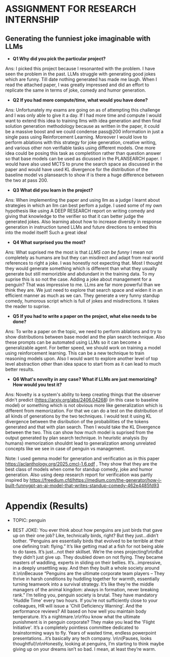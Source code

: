# ASSIGNMENT FOR RESEARCH INTERNSHIP

## Generating the funniest joke imaginable with LLMs

- **Q1 Why did you pick the particular project?**

Ans: I picked this project because I resonanted with the problem. I have seen the problem in the past. LLMs struggle with generating good jokes which are funny. Till date nothing generated has made me laugh. When I read the attached paper, I was greatly impressed and did an effort to replicate the same in terms of joke, comedy and humor generation.

- **Q2 If you had more compute/time, what would you have done?**

Ans: Unfortunately my exams are going on as of attempting this challenge and I was only able to give it a day. If I had more time and compute I would want to extend this idea to training llms with idea generation and then final solution generation methodology because as written in the paper, it could be a massive boost and we could condense pass@200 information in just a single pass using Reinforcement Learning.
Moreover I would love to perform ablations with this strategy for joke generation, creative writing, and various other non verifiable tasks using different models. One more idea could be posing this task as completition rather than question answer so that base models can be used as dicussed in the PLANSEARCH paper.
I would have also used MCTS to prune the search space as discussed in the paper and would have used KL divergence for the distribution of the baseline model vs plansearch to show if is there a huge difference between the two at pass 200. 
- **Q3 What did you learn in the project?**

Ans: When implementing the paper and using llm as a judge I learnt about strategies in which an llm can best perfom a judge. I used some of my own hypothesis like using A DEEP RESEARCH report on writing comedy and giving that knowledge to the verifier so that it can better judge the generated jokes. Also learning about how to increase diversity in response generation in instruction tuned LLMs and future directions to embed this into the model itself! Such a great idea! 

- **Q4 What surprised you the most?**

Ans: What suprised me the most is that *LLMS can be funny* I mean not completely as humans are but they can misdirect and adapt from real world references to right a joke. I was honestly not expecting that. Most I thought they would generate something which is different than what they usually generate but still memorizble and abdundant in the training data.
To my suprise this is so not the case. Adding a joke about management for a penguin? That was impressive to me.  LLms are far more powerful than we think they are. We just need to explore that search space and widen it in an efficient manner as much as we can. They generate a very funny standup comedy, humorous script which is full of jokes and misdirections. It takes the reader to suprise.

- **Q5 If you had to write a paper on the project, what else needs to be done?**

Ans: To write a paper on the topic, we need to perform ablations and try to show distributions between base model and the plan search technique. Also these prompts can be automated using LLMs so it can become a generalizable agent. For better speed, we should work on training a model using reinforcement learning. This can be a new technique to train reasoning models upon.
Also I would want to explore another level of top level abstraction other than idea space to start from as it can lead to much better results.

- **Q6 What's novelty in any case? What if LLMs are just memorizing? How would you test it?**

Ans: Novelty is a system's ability to keep creating things that the observer didn't predict (https://arxiv.org/abs/2406.04268) (in this case to baseline model) or something which is not obvious more like generalization which is different from memorization. For that we can do a test on the distribution of all kinds of generations by the two techniques. I would test it using KL divergence between the disribution of the probabilities of the tokens generated and that with plan search. Then I would take the KL Divergence between the two. This can show how much model is suprised from the output generated by plan search technique.
In heuristic analysis (by humans) memorization shouldnt lead to generalization among unrelated concepts like we see in case of penguin vs management. 


Note: I used gemma model for generation and verification as in this paper https://aclanthology.org/2025.cmcl-1.6.pdf , They show that they are the best class of models when come for standup comedy, joke and humor generation.
Also using deep research report for verification was partly inspired by https://freedium.cfd/https://medium.com/the-generator/how-i-built-funnygpt-an-ai-model-that-writes-standup-comedy-462e4485fd93


# Appendix (Results)

- TOPIC: penguin

- BEST JOKE: You ever think about how penguins are just birds that gave up on their one job? Like, technically birds, right? But they just…didn’t bother. “Penguins are essentially birds that evolved to be terrible at their one defining trait: flying.” It’s like getting mad at a fish for not being able to do taxes. It’s just…not their skillset. We’re the ones projecting!\n\nBut they didn’t just give up. They doubled down on not flying. They became masters of waddling, experts in sliding on their bellies. It’s…impressive, in a deeply unsettling way. And then they built a whole society around it.\n\nBecause “Penguins are the ultimate corporate team players – They thrive in harsh conditions by huddling together for warmth, essentially turning teamwork into a survival strategy. It’s like they’re the middle managers of the animal kingdom: always in formation, never breaking rank.” I’m telling you, penguin society is brutal. They have mandatory 'Huddle Time' every two hours. If you’re not sufficiently close to your colleagues, HR will issue a 'Chill Deficiency Warning'. And the performance reviews? All based on how well you maintain body temperature. It’s a nightmare.\n\nYou know what the ultimate punishment is in penguin corporate? They make you lead the 'Flight Initiative'. It’s a completely pointless committee dedicated to brainstorming ways to fly. Years of wasted time, endless powerpoint presentations…it’s basically any tech company. \n\n(Pauses, looks thoughtful)\n\nHonestly, looking at penguins, I’m starting to think maybe giving up on your dreams isn’t so bad. I mean, at least they’re warm.